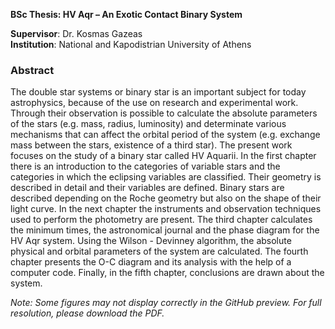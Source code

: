 **BSc Thesis: HV Aqr – An Exotic Contact Binary System**

**Supervisor**: Dr. Kosmas Gazeas  
**Institution**: National and Kapodistrian University of Athens  


### Abstract
The double star systems or binary star is an important subject for today astrophysics, because
of the use on research and experimental work. Through their observation is possible to calculate
the absolute parameters of the stars (e.g. mass, radius, luminosity) and determinate various
mechanisms that can affect the orbital period of the system (e.g. exchange mass between the
stars, existence of a third star).
The present work focuses on the study of a binary star called HV Aquarii. In the first chapter
there is an introduction to the categories of variable stars and the categories in which the eclipsing
variables are classified. Their geometry is described in detail and their variables are defined.
Binary stars are described depending on the Roche geometry but also on the shape of their
light curve. In the next chapter the instruments and observation techniques used to perform
the photometry are present. The third chapter calculates the minimum times, the astronomical
journal and the phase diagram for the HV Aqr system. Using the Wilson - Devinney algorithm,
the absolute physical and orbital parameters of the system are calculated. The fourth chapter
presents the O-C diagram and its analysis with the help of a computer code. Finally, in the fifth
chapter, conclusions are drawn about the system.


_Note: Some figures may not display correctly in the GitHub preview. For full resolution, please download the PDF._
